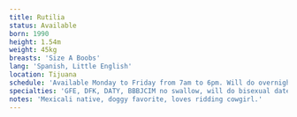 ```yaml
---
title: Rutilia
status: Available
born: 1990
height: 1.54m
weight: 45kg
breasts: 'Size A Boobs'
lang: 'Spanish, Little English'
location: Tijuana
schedule: 'Available Monday to Friday from 7am to 6pm. Will do overnight dates.'
specialties: 'GFE, DFK, DATY, BBBJCIM no swallow, will do bisexual dates, Anal Virgin willing to try.'
notes: 'Mexicali native, doggy favorite, loves ridding cowgirl.'
---
```


